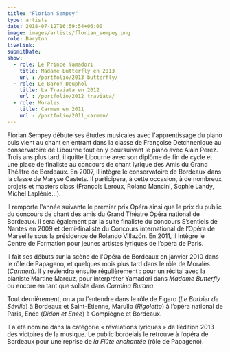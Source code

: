 ```yaml
---
title: "Florian Sempey"
type: artists
date: 2018-07-12T16:59:54+06:00
image: images/artists/florian_sempey.png
role: Baryton
liveLink: 
submitDate: 
show:
  - role: Le Prince Yamadori
    title: Madame Butterfly en 2013
    url : /portfolio/2013_butterfly/
  - role: Le Baron Douphol
    title: La Traviata en 2012
    url : /portfolio/2012_traviata/
  - role: Morales
    title: Carmen en 2011
    url : /portfolio/2011_carmen/
---
```


Florian Sempey débute ses études musicales avec l'apprentissage du piano puis vient au chant en entrant dans la classe de Françoise Detchnenique au conservatoire de Libourne tout en y poursuivant le piano avec Alain Perez. Trois ans plus tard, il quitte Libourne avec son diplôme de fin de cycle et une place de finaliste au concours de chant lyrique des Amis du Grand Théâtre de Bordeaux. En 2007, il intègre le conservatoire  de Bordeaux dans la classe de Maryse Castets. Il participera, à cette occasion, à de nombreux projets et masters class (François Leroux, Roland Mancini, Sophie Landy, Michel Laplénie...).

Il remporte l'année suivante le premier prix Opéra ainsi que le prix du public du concours de chant des amis du Grand Théatre Opéra national de Bordeaux. Il sera également par la suite finaliste du concours S’sentiels de Nantes en 2009 et demi-finaliste du Concours international de l’Opéra de Marseille sous la présidence de Rolando Villazón. En 2011, il intègre le Centre de Formation pour jeunes artistes lyriques de l’opéra de Paris.

Il fait ses débuts sur la scène de l'Opéra de Bordeaux en janvier 2010 dans le rôle de Papageno, et quelques mois plus tard dans le rôle de Moralès (*Carmen*).  Il y reviendra ensuite régulièrement : pour un récital avec la pianiste Martine Marcuz, pour interpréter Yamadori dans *Madame Butterfly* ou encore en tant que soliste dans *Carmina Burana*.

Tout dernièrement, on a pu l’entendre dans le rôle de Figaro (*Le Barbier de Séville*) à Bordeaux et Saint-Etienne, Marullo (*Rigoletto*) à l’opéra national de Paris, Enée (*Didon et Enée*) à Compiègne et Bordeaux.

Il a été nominé dans la catégorie « révélations lyriques » de l’édition 2013 des victoires de la musique. Le public bordelais le retrouve à l’opéra de Bordeaux pour une reprise de *la Flûte enchantée* (rôle de Papageno).
